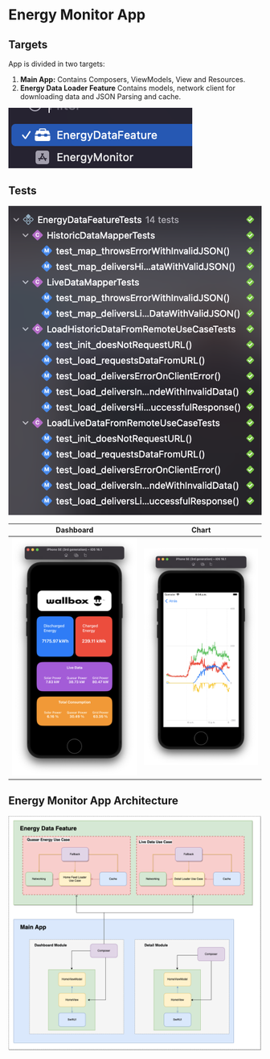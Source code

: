 # Energy Monitor App

## Targets

App is divided in two targets:

1.  **Main App:** Contains Composers, ViewModels, View and Resources.
2.  **Energy Data Loader Feature**  Contains models, network client for downloading data and JSON Parsing and cache.

![](/targets.png)

## Tests

![](/tests.png)


Dashboard             |  Chart
:-------------------------:|:-------------------------:
![](/dashboard.png)  |  ![](/chart.png)
## Energy Monitor App Architecture

![imagen](/architecture.png)